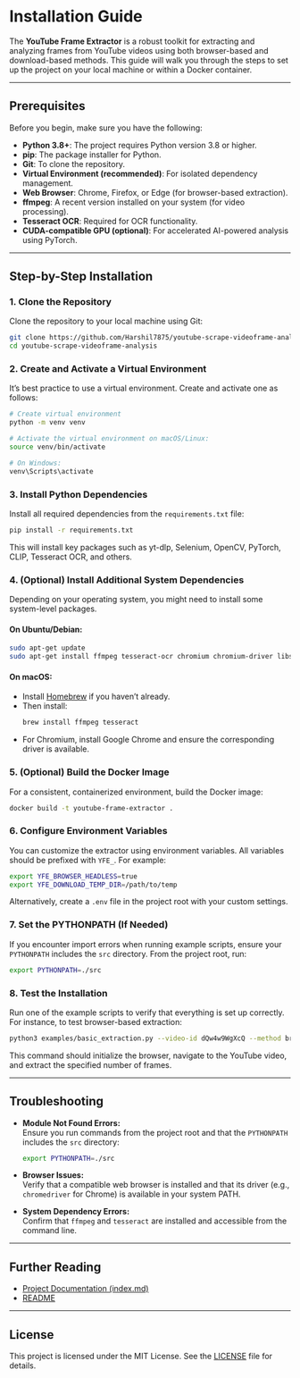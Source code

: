 # Installation Guide

The **YouTube Frame Extractor** is a robust toolkit for extracting and analyzing frames from YouTube videos using both browser-based and download-based methods. This guide will walk you through the steps to set up the project on your local machine or within a Docker container.

---

## Prerequisites

Before you begin, make sure you have the following:

- **Python 3.8+**: The project requires Python version 3.8 or higher.
- **pip**: The package installer for Python.
- **Git**: To clone the repository.
- **Virtual Environment (recommended)**: For isolated dependency management.
- **Web Browser**: Chrome, Firefox, or Edge (for browser-based extraction).
- **ffmpeg**: A recent version installed on your system (for video processing).
- **Tesseract OCR**: Required for OCR functionality.
- **CUDA-compatible GPU (optional)**: For accelerated AI-powered analysis using PyTorch.

---

## Step-by-Step Installation

### 1. Clone the Repository

Clone the repository to your local machine using Git:

```bash
git clone https://github.com/Harshil7875/youtube-scrape-videoframe-analysis.git
cd youtube-scrape-videoframe-analysis
```

### 2. Create and Activate a Virtual Environment

It’s best practice to use a virtual environment. Create and activate one as follows:

```bash
# Create virtual environment
python -m venv venv

# Activate the virtual environment on macOS/Linux:
source venv/bin/activate

# On Windows:
venv\Scripts\activate
```

### 3. Install Python Dependencies

Install all required dependencies from the `requirements.txt` file:

```bash
pip install -r requirements.txt
```

This will install key packages such as yt-dlp, Selenium, OpenCV, PyTorch, CLIP, Tesseract OCR, and others.

### 4. (Optional) Install Additional System Dependencies

Depending on your operating system, you might need to install some system-level packages.

#### On Ubuntu/Debian:
```bash
sudo apt-get update
sudo apt-get install ffmpeg tesseract-ocr chromium chromium-driver libsm6 libxext6 libxrender1
```

#### On macOS:
- Install [Homebrew](https://brew.sh/) if you haven’t already.
- Then install:
  ```bash
  brew install ffmpeg tesseract
  ```
- For Chromium, install Google Chrome and ensure the corresponding driver is available.

### 5. (Optional) Build the Docker Image

For a consistent, containerized environment, build the Docker image:

```bash
docker build -t youtube-frame-extractor .
```

### 6. Configure Environment Variables

You can customize the extractor using environment variables. All variables should be prefixed with `YFE_`. For example:

```bash
export YFE_BROWSER_HEADLESS=true
export YFE_DOWNLOAD_TEMP_DIR=/path/to/temp
```

Alternatively, create a `.env` file in the project root with your custom settings.

### 7. Set the PYTHONPATH (If Needed)

If you encounter import errors when running example scripts, ensure your `PYTHONPATH` includes the `src` directory. From the project root, run:

```bash
export PYTHONPATH=./src
```

### 8. Test the Installation

Run one of the example scripts to verify that everything is set up correctly. For instance, to test browser-based extraction:

```bash
python3 examples/basic_extraction.py --video-id dQw4w9WgXcQ --method browser --interval 2 --frames 10
```

This command should initialize the browser, navigate to the YouTube video, and extract the specified number of frames.

---

## Troubleshooting

- **Module Not Found Errors:**  
  Ensure you run commands from the project root and that the `PYTHONPATH` includes the `src` directory:
  ```bash
  export PYTHONPATH=./src
  ```

- **Browser Issues:**  
  Verify that a compatible web browser is installed and that its driver (e.g., `chromedriver` for Chrome) is available in your system PATH.

- **System Dependency Errors:**  
  Confirm that `ffmpeg` and `tesseract` are installed and accessible from the command line.

---

## Further Reading

- [Project Documentation (index.md)](index.md)
- [README](../README.md)

---

## License

This project is licensed under the MIT License. See the [LICENSE](../LICENSE) file for details.